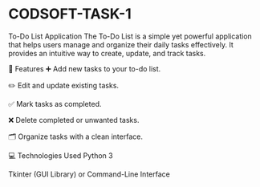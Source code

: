 # CODSOFT-TASK-1
To-Do List Application
The To-Do List is a simple yet powerful application that helps users manage and organize their daily tasks effectively. It provides an intuitive way to create, update, and track tasks.

🌟 Features
➕ Add new tasks to your to-do list.

✏️ Edit and update existing tasks.

✅ Mark tasks as completed.

❌ Delete completed or unwanted tasks.

🗂️ Organize tasks with a clean interface.

💻 Technologies Used
Python 3

Tkinter (GUI Library) or Command-Line Interface
